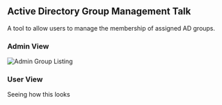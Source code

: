 ## Active Directory Group Management Talk

A tool to allow users to manage the membership of assigned AD groups.

### Admin View


![Admin Group Listing](../ADGMPics/adgm_01.JPG)

### User View

Seeing how this looks



